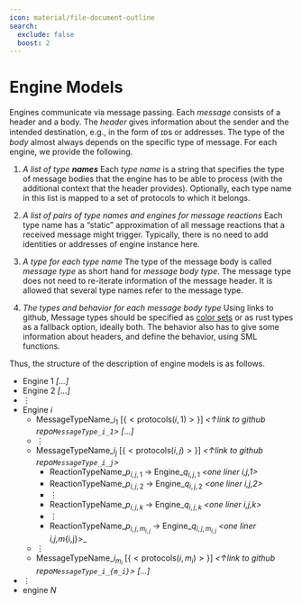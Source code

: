 ```yaml
---
icon: material/file-document-outline
search:
  exclude: false
  boost: 2
---
```


# Engine Models

Engines communicate via message passing.
Each _message_ consists of a header and a body.
The _header_ gives information about the sender and the intended destination,
e.g., in the form of ɪᴅs or addresses.
The type of the _body_ almost always depends on the specific type of message.
For each engine,
we provide the following.

1. _A list of type **names**_
   Each _type name_ is a string that specifies
   the type of message bodies that the engine has to be able to process
   (with the additional context that the header provides). <!--
   Type names are also used for naming the places in the Petri net model.
   -->
   Optionally,
   each type name in this list is mapped to a set of protocols to which it belongs.
2. _A list of pairs of type names and engines for message reactions_
   Each type name has a “static” approximation of all message reactions
   that a received message might trigger.
   Typically, there is no need to add identities or addresses of engine instance here.
3. _A type for each type name_
   The type of the message body is called _message type_ as short hand for _message body type_.
   The message type does not need to re-iterate information of the message header.
   It is allowed that several type names refer to the message type.

4. _The types and behavior for each message body type_
   Using links to github,
   Message types should be specified as
   [color sets](https://cpntools.org/2018/01/12/color-sets/)
   or as rust types as a fallback option,
   ideally both.
   The behavior also has to give some information about headers,
   and define the behavior,
   using SML functions.

   <!--
   If possible,
   we describe the behavior in terms of messages previously received.
   This could be achieved by sending auxiliary messages to “self” (bypassing the network),
   effectively calling “self” with a new message.

   The behavior should be specified as
   [SML functions](https://cpntools.org/2018/01/09/functions-declarations-and-control-structures/)
   for [code segments](https://cpntools.org/2018/01/09/code-segments/)
   combined with [guards](https://cpntools.org/2018/01/09/guards/) that state pre-conditions
   in the sense of [Hoare triples](https://en.wikipedia.org/wiki/Hoare_logic#Hoare_triple),
   in particular to allow for several instances of the same engine.
   -->

Thus, the structure of the description of engine models is as follows.

- Engine 1
  _[…]_
- Engine 2
  _[…]_
- ⋮
- Engine $i$
  - MessageTypeName_$i_1$ [$\scriptscriptstyle\{<\mathrm{protocols}(i,1)>\}$]
    _<↑link to github repo`MessageType_i_1`>_
    _[…]_
  - ⋮
  - MessageTypeName_$i_j$ [$\scriptscriptstyle\{<\mathrm{protocols}(i,j)>\}$]
    _<↑link to github repo`MessageType_i_j`>_
    - ReactionTypeName_$p_{i,j,1}$ → Engine_$q_{i,j,1}$
      _<one liner i,j,1>_
    - ReactionTypeName_$p_{i,j,2}$ → Engine_$q_{i,j,2}$
      _<one liner i,j,2>_
    - ⋮
    - ReactionTypeName_$p_{i,j,k}$ → Engine_$q_{i,j,k}$
      _<one liner i,j,k>_
    - ⋮
    - ReactionTypeName_$p_{i,j,m_{i,j}}$ → Engine_$q_{i,j,m_{i,j}}$
      _<one liner i,j,m_{i,j}>_
  - ⋮
  - MessageTypeName_$i_{m_i}$ [$\scriptscriptstyle\{<\mathrm{protocols}(i,m_i)>\}$]
    _<↑link to github repo`MessageType_i_{m_i}`>_
    _[…]_
- ⋮
- engine $N$

